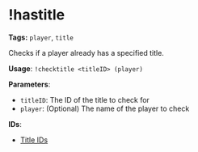 # !hastitle

**Tags:** `player`, `title`

Checks if a player already has a specified title.

**Usage**: `!checktitle <titleID> (player)`

**Parameters**:
- `titleID`: The ID of the title to check for
- `player`: (Optional) The name of the player to check

**IDs**:
- [Title IDs](enums/titles.md)